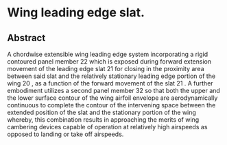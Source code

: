 # Wing leading edge slat.

## Abstract
A chordwise extensible wing leading edge system incorporating a rigid contoured panel member 22 which is exposed during forward extension movement of the leading edge slat 21 for closing in the proximity area between said slat and the relatively stationary leading edge portion of the wing 20 , as a function of the forward movement of the slat 21 . A further embodiment utilizes a second panel member 32 so that both the upper and the lower surface contour of the wing airfoil envelope are aerodynamically continuous to complete the contour of the intervening space between the extended position of the slat and the stationary portion of the wing whereby, this combination results in approaching the merits of wing cambering devices capable of operation at relatively high airspeeds as opposed to landing or take off airspeeds.